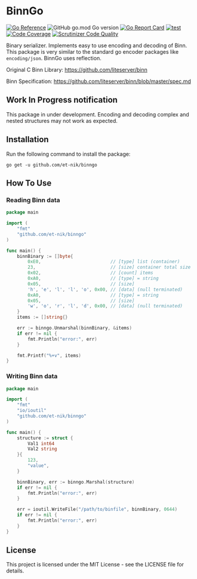 BinnGo
=======================
[![Go Reference](https://pkg.go.dev/badge/github.com/et-nik/binngo.svg)](https://pkg.go.dev/github.com/et-nik/binngo)
![GitHub go.mod Go version](https://img.shields.io/github/go-mod/go-version/et-nik/binngo)
[![Go Report Card](https://goreportcard.com/badge/github.com/et-nik/binngo)](https://goreportcard.com/report/github.com/et-nik/binngo)
[![test](https://github.com/et-nik/binngo/actions/workflows/test.yml/badge.svg)](https://github.com/et-nik/binngo/actions/workflows/test.yml)
[![Code Coverage](https://scrutinizer-ci.com/g/et-nik/binngo/badges/coverage.png?b=master)](https://scrutinizer-ci.com/g/et-nik/binngo/?branch=master)
[![Scrutinizer Code Quality](https://scrutinizer-ci.com/g/et-nik/binngo/badges/quality-score.png?b=master)](https://scrutinizer-ci.com/g/et-nik/binngo/?branch=master)

Binary serializer. Implements easy to use encoding and decoding of Binn. This package is very similar to the standard go
encoder packages like `encoding/json`. BinnGo uses reflection.

Original C Binn Library: https://github.com/liteserver/binn

Binn Specification: https://github.com/liteserver/binn/blob/master/spec.md

## Work In Progress notification

This package in under development. Encoding and decoding complex and nested structures may not work as expected.

## Installation

Run the following command to install the package:

```
go get -u github.com/et-nik/binngo
```

## How To Use

### Reading Binn data

```go
package main

import (
	"fmt"
	"github.com/et-nik/binngo"
)

func main() {
	binnBinary := []byte{
		0xE0,                          // [type] list (container)
		23,                            // [size] container total size
		0x02,                          // [count] items
		0xA0,                          // [type] = string
		0x05,                          // [size]
		'h', 'e', 'l', 'l', 'o', 0x00, // [data] (null terminated)
		0xA0,                          // [type] = string
		0x05,                          // [size]
		'w', 'o', 'r', 'l', 'd', 0x00, // [data] (null terminated)
	}
	items := []string{}

	err := binngo.Unmarshal(binnBinary, &items)
	if err != nil {
		fmt.Println("error:", err)
	}

	fmt.Printf("%+v", items)
}
```

### Writing Binn data

```go
package main

import (
	"fmt"
	"io/ioutil"
	"github.com/et-nik/binngo"
)

func main() {
	structure := struct {
		Val1 int64
		Val2 string
	}{
		123,
		"value",
	}

	binnBinary, err := binngo.Marshal(structure)
	if err != nil {
		fmt.Println("error:", err)
	}

	err = ioutil.WriteFile("/path/to/binfile", binnBinary, 0644)
	if err != nil {
		fmt.Println("error:", err)
	}
}
```

## License

This project is licensed under the MIT License - see the LICENSE file for details.

